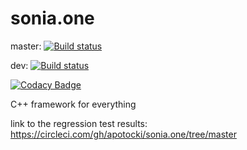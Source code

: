 # sonia.one
master: [![Build status](https://circleci.com/gh/apotocki/sonia.one/tree/master.svg?style=shield)](<https://app.circleci.com/pipelines/github/apotocki/sonia.one?branch=master>)

dev: [![Build status](https://circleci.com/gh/apotocki/sonia.one/tree/dev.svg?style=shield)](<https://app.circleci.com/pipelines/github/apotocki/sonia.one?branch=dev>)

[![Codacy Badge](https://api.codacy.com/project/badge/Grade/dc846b2a397e489b889e7f77f732b1e6)](https://app.codacy.com/manual/apotocki/sonia-prime?utm_source=github.com&utm_medium=referral&utm_content=apotocki/sonia-prime&utm_campaign=Badge_Grade_Dashboard)

C++ framework for everything

link to the regression test results: https://circleci.com/gh/apotocki/sonia.one/tree/master
